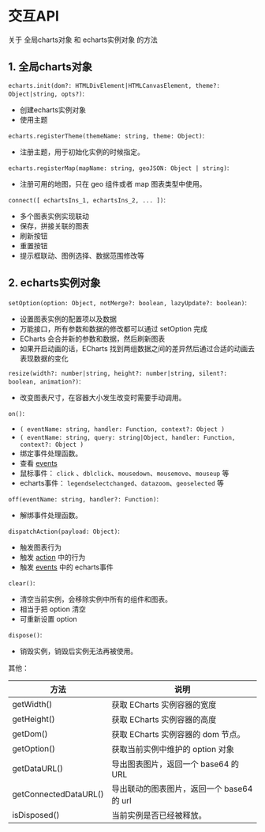 # 交互API

关于 全局charts对象 和 echarts实例对象 的方法

## 1. 全局charts对象

`echarts.init(dom?: HTMLDivElement|HTMLCanvasElement, theme?: Object|string, opts?)`:

* 创建echarts实例对象
* 使用主题

`echarts.registerTheme(themeName: string, theme: Object)`:

* 注册主题，用于初始化实例的时候指定。

`echarts.registerMap(mapName: string, geoJSON: Object | string)`:

* 注册可用的地图，只在 geo 组件或者 map 图表类型中使用。

`connect([ echartsIns_1, echartsIns_2, ... ])`:

* 多个图表实例实现联动
* 保存，拼接关联的图表
* 刷新按钮
* 重置按钮
* 提示框联动、图例选择、数据范围修改等

## 2. echarts实例对象

`setOption(option: Object, notMerge?: boolean, lazyUpdate?: boolean)`:

* 设置图表实例的配置项以及数据
* 万能接口，所有参数和数据的修改都可以通过 setOption 完成
* ECharts 会合并新的参数和数据，然后刷新图表
* 如果开启动画的话，ECharts 找到两组数据之间的差异然后通过合适的动画去表现数据的变化


`resize(width?: number|string, height?: number|string, silent?: boolean, animation?)`:

* 改变图表尺寸，在容器大小发生改变时需要手动调用。


`on()`:

* `( eventName: string, handler: Function, context?: Object )`
* `( eventName: string, query: string|Object, handler: Function, context?: Object )`
* 绑定事件处理函数。
* 查看 [events](https://echarts.apache.org/zh/api.html#events)
* 鼠标事件： `click` 、`dblclick`、`mousedown`、`mousemove`、`mouseup` 等
* echarts事件： `legendselectchanged`、`datazoom`、`geoselected` 等


`off(eventName: string, handler?: Function)`:

* 解绑事件处理函数。


`dispatchAction(payload: Object)`:

* 触发图表行为
* 触发 [action](https://echarts.apache.org/zh/api.html#action) 中的行为
* 触发 [events](https://echarts.apache.org/zh/api.html#events) 中的 echarts事件


`clear()`:

* 清空当前实例，会移除实例中所有的组件和图表。
* 相当于把 option 清空
* 可重新设置 option

`dispose()`:

* 销毁实例，销毁后实例无法再被使用。

其他：

| 方法                    | 说明                          |
|-----------------------|-----------------------------|
| getWidth()            | 获取 ECharts 实例容器的宽度          |
| getHeight()           | 获取 ECharts 实例容器的高度          |
| getDom()              | 获取 ECharts 实例容器的 dom 节点。    |
| getOption()           | 获取当前实例中维护的 option 对象        |
| getDataURL()          | 导出图表图片，返回一个 base64 的 URL    |
| getConnectedDataURL() | 导出联动的图表图片，返回一个 base64 的 url |
| isDisposed()          | 当前实例是否已经被释放。                |

